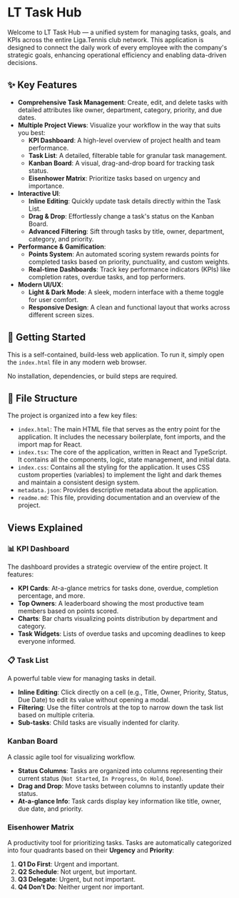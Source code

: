# LT Task Hub

Welcome to LT Task Hub — a unified system for managing tasks, goals, and KPIs across the entire Liga.Tennis club network. This application is designed to connect the daily work of every employee with the company's strategic goals, enhancing operational efficiency and enabling data-driven decisions.

## ✨ Key Features

- **Comprehensive Task Management**: Create, edit, and delete tasks with detailed attributes like owner, department, category, priority, and due dates.
- **Multiple Project Views**: Visualize your workflow in the way that suits you best:
    - **KPI Dashboard**: A high-level overview of project health and team performance.
    - **Task List**: A detailed, filterable table for granular task management.
    - **Kanban Board**: A visual, drag-and-drop board for tracking task status.
    - **Eisenhower Matrix**: Prioritize tasks based on urgency and importance.
- **Interactive UI**:
    - **Inline Editing**: Quickly update task details directly within the Task List.
    - **Drag & Drop**: Effortlessly change a task's status on the Kanban Board.
    - **Advanced Filtering**: Sift through tasks by title, owner, department, category, and priority.
- **Performance & Gamification**:
    - **Points System**: An automated scoring system rewards points for completed tasks based on priority, punctuality, and custom weights.
    - **Real-time Dashboards**: Track key performance indicators (KPIs) like completion rates, overdue tasks, and top performers.
- **Modern UI/UX**:
    - **Light & Dark Mode**: A sleek, modern interface with a theme toggle for user comfort.
    - **Responsive Design**: A clean and functional layout that works across different screen sizes.

## 🚀 Getting Started

This is a self-contained, build-less web application. To run it, simply open the `index.html` file in any modern web browser.

No installation, dependencies, or build steps are required.

## 📁 File Structure

The project is organized into a few key files:

-   `index.html`: The main HTML file that serves as the entry point for the application. It includes the necessary boilerplate, font imports, and the import map for React.
-   `index.tsx`: The core of the application, written in React and TypeScript. It contains all the components, logic, state management, and initial data.
-   `index.css`: Contains all the styling for the application. It uses CSS custom properties (variables) to implement the light and dark themes and maintain a consistent design system.
-   `metadata.json`: Provides descriptive metadata about the application.
-   `readme.md`: This file, providing documentation and an overview of the project.

##  Views Explained

### 📊 KPI Dashboard
The dashboard provides a strategic overview of the entire project. It features:
- **KPI Cards**: At-a-glance metrics for tasks done, overdue, completion percentage, and more.
- **Top Owners**: A leaderboard showing the most productive team members based on points scored.
- **Charts**: Bar charts visualizing points distribution by department and category.
- **Task Widgets**: Lists of overdue tasks and upcoming deadlines to keep everyone informed.

### 📋 Task List
A powerful table view for managing tasks in detail.
- **Inline Editing**: Click directly on a cell (e.g., Title, Owner, Priority, Status, Due Date) to edit its value without opening a modal.
- **Filtering**: Use the filter controls at the top to narrow down the task list based on multiple criteria.
- **Sub-tasks**: Child tasks are visually indented for clarity.

###  Kanban Board
A classic agile tool for visualizing workflow.
- **Status Columns**: Tasks are organized into columns representing their current status (`Not Started`, `In Progress`, `On Hold`, `Done`).
- **Drag and Drop**: Move tasks between columns to instantly update their status.
- **At-a-glance Info**: Task cards display key information like title, owner, due date, and priority.

###  Eisenhower Matrix
A productivity tool for prioritizing tasks. Tasks are automatically categorized into four quadrants based on their **Urgency** and **Priority**:
1.  **Q1 Do First**: Urgent and important.
2.  **Q2 Schedule**: Not urgent, but important.
3.  **Q3 Delegate**: Urgent, but not important.
4.  **Q4 Don’t Do**: Neither urgent nor important.
